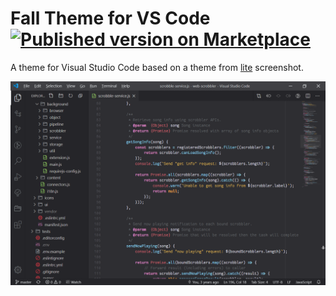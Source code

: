 # Fall Theme for VS Code [![Published version on Marketplace][badge]][marketplace]

A theme for Visual Studio Code based on a theme from [lite][lite] screenshot.

![Screenshot][screenshot]

[badge]: https://img.shields.io/visual-studio-marketplace/v/alexesprit.vscode-fall-theme?logo=visual-studio-code&logoColor=white
[lite]: https://github.com/rxi/lite
[marketplace]: https://marketplace.visualstudio.com/items?itemName=alexesprit.vscode-fall-theme
[screenshot]: https://raw.githubusercontent.com/alexesprit/vscode-fall-theme/master/media/screenshot.png
